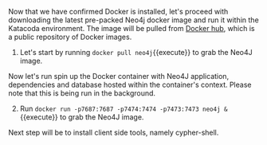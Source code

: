 Now that we have confirmed Docker is installed, let's proceed with downloading
the latest pre-packed Neo4j docker image and run it within the Katacoda environment.
The image will be pulled from [Docker hub](https://hub.docker.com/), which is a public 
repository of Docker images.

1. Let's start by running `docker pull neo4j`{{execute}} to grab the Neo4J image.

Now let's run spin up the Docker container with Neo4J application, dependencies and database
hosted within the container's context. Please note that this is being run in the background.

2. Run `docker run -p7687:7687 -p7474:7474 -p7473:7473 neo4j &`{{execute}} to grab the Neo4J image.

Next step will be to install client side tools, namely cypher-shell.

